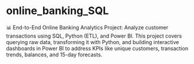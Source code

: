# online_banking_SQL
📊 End-to-End Online Banking Analytics Project: Analyze customer transactions using SQL, Python (ETL), and Power BI. This project covers querying raw data, transforming it with Python, and building interactive dashboards in Power BI to address KPIs like unique customers, transaction trends, balances, and 15-day forecasts.

